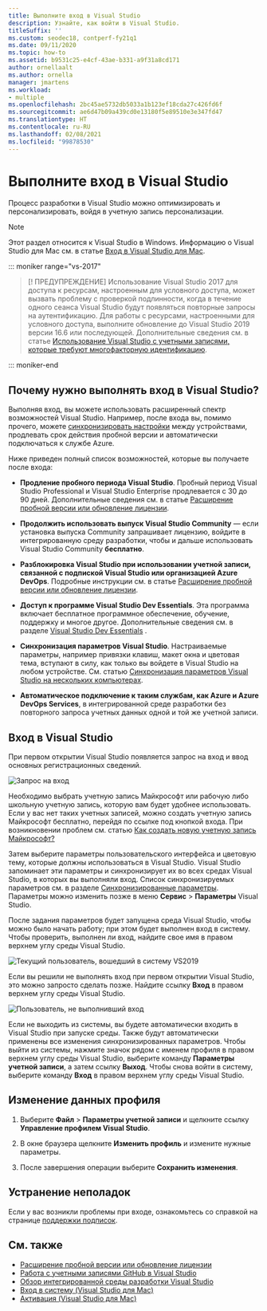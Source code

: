 ```yaml
---
title: Выполните вход в Visual Studio
description: Узнайте, как войти в Visual Studio.
titleSuffix: ''
ms.custom: seodec18, contperf-fy21q1
ms.date: 09/11/2020
ms.topic: how-to
ms.assetid: b9531c25-e4cf-43ae-b331-a9f31a8cd171
author: ornellaalt
ms.author: ornella
manager: jmartens
ms.workload:
- multiple
ms.openlocfilehash: 2bc45ae5732db5033a1b123ef18cda27c426fd6f
ms.sourcegitcommit: ae6d47b09a439cd0e13180f5e89510e3e347fd47
ms.translationtype: HT
ms.contentlocale: ru-RU
ms.lasthandoff: 02/08/2021
ms.locfileid: "99878530"
---
```

# <a name="sign-in-to-visual-studio"></a>Выполните вход в Visual Studio

Процесс разработки в Visual Studio можно оптимизировать и персонализировать, войдя в учетную запись персонализации.

> [!NOTE]
> Этот раздел относится к Visual Studio в Windows. Информацию о Visual Studio для Mac см. в статье [Вход в Visual Studio для Mac](/visualstudio/mac/signing-in).

::: moniker range="vs-2017"

> [! ПРЕДУПРЕЖДЕНИЕ] Использование Visual Studio 2017 для доступа к ресурсам, настроенным для условного доступа, может вызвать проблему с проверкой подлинности, когда в течение одного сеанса Visual Studio будут появляться повторные запросы на аутентификацию. 
> Для работы с ресурсами, настроенными для условного доступа, выполните обновление до Visual Studio 2019 версии 16.6 или последующей. Дополнительные сведения см. в статье [Использование Visual Studio с учетными записями, которые требуют многофакторную идентификацию](work-with-multi-factor-authentication.md).

::: moniker-end

## <a name="why-should-i-sign-in-to-visual-studio"></a>Почему нужно выполнять вход в Visual Studio?

Выполняя вход, вы можете использовать расширенный спектр возможностей Visual Studio. Например, после входа вы, помимо прочего, можете [синхронизировать настройки](synchronized-settings-in-visual-studio.md) между устройствами, продлевать срок действия пробной версии и автоматически подключаться к службе Azure.

Ниже приведен полный список возможностей, которые вы получаете после входа:
- **Продление пробного периода Visual Studio**. Пробный период Visual Studio Professional и Visual Studio Enterprise продлевается с 30 до 90 дней. Дополнительные сведения см. в статье [Расширение пробной версии или обновление лицензии](../ide/how-to-unlock-visual-studio.md).

- **Продолжить использовать выпуск Visual Studio Community** — если установка выпуска Community запрашивает лицензию, войдите в интегрированную среду разработки, чтобы и дальше использовать Visual Studio Community **бесплатно**. 

- **Разблокировка Visual Studio при использовании учетной записи, связанной с подпиской Visual Studio или организацией Azure DevOps**. Подробные инструкции см. в статье [Расширение пробной версии или обновление лицензии](../ide/how-to-unlock-visual-studio.md).

- **Доступ к программе Visual Studio Dev Essentials**. Эта программа включает бесплатное программное обеспечение, обучение, поддержку и многое другое. Дополнительные сведения см. в разделе [Visual Studio Dev Essentials](https://visualstudio.microsoft.com/dev-essentials/) .

- **Синхронизация параметров Visual Studio**. Настраиваемые параметры, например привязки клавиш, макет окна и цветовая тема, вступают в силу, как только вы войдете в Visual Studio на любом устройстве. См. статью [Синхронизация параметров Visual Studio на нескольких компьютерах](../ide/synchronized-settings-in-visual-studio.md).

- **Автоматическое подключение к таким службам, как Azure и Azure DevOps Services**, в интегрированной среде разработки без повторного запроса учетных данных одной и той же учетной записи.

## <a name="how-to-sign-in-to-visual-studio"></a>Вход в Visual Studio

При первом открытии Visual Studio появляется запрос на вход и ввод основных регистрационных сведений.

![Запрос на вход](../ide/media/vs2019_signinpopup.png)

Необходимо выбрать учетную запись Майкрософт или рабочую либо школьную учетную запись, которую вам будет удобнее использовать. Если у вас нет таких учетных записей, можно создать учетную запись Майкрософт бесплатно, перейдя по ссылке под кнопкой входа. При возникновении проблем см. статью [Как создать новую учетную запись Майкрософт?](https://support.microsoft.com/help/4026324/microsoft-account-how-to-create)

Затем выберите параметры пользовательского интерфейса и цветовую тему, которые должны использоваться в Visual Studio. Visual Studio запоминает эти параметры и синхронизирует их во всех средах Visual Studio, в которых вы выполняли вход. Список синхронизируемых параметров см. в разделе [Синхронизированные параметры](../ide/synchronized-settings-in-visual-studio.md). Параметры можно изменить позже в меню **Сервис** > **Параметры** Visual Studio.

После задания параметров будет запущена среда Visual Studio, чтобы можно было начать работу; при этом будет выполнен вход в систему. Чтобы проверить, выполнен ли вход, найдите свое имя в правом верхнем углу среды Visual Studio.

![Текущий пользователь, вошедший в систему VS2019](../ide/media/vs2019_username.png)

Если вы решили не выполнять вход при первом открытии Visual Studio, это можно запросто сделать позже. Найдите ссылку **Вход** в правом верхнем углу среды Visual Studio.

![Пользователь, не выполнивший вход](../ide/media/vs2019_usernotsignedin.png)

Если не выходить из системы, вы будете автоматически входить в Visual Studio при запуске среды. Также будут автоматически применены все изменения синхронизированных параметров. Чтобы выйти из системы, нажмите значок рядом с именем профиля в правом верхнем углу среды Visual Studio, выберите команду **Параметры учетной записи**, а затем ссылку **Выход**. Чтобы снова войти в систему, выберите команду **Вход** в правом верхнем углу среды Visual Studio.

## <a name="to-change-your-profile-information"></a>Изменение данных профиля

1. Выберите **Файл** > **Параметры учетной записи** и щелкните ссылку **Управление профилем Visual Studio**.

1. В окне браузера щелкните **Изменить профиль** и измените нужные параметры.

1. После завершения операции выберите **Сохранить изменения**.

## <a name="troubleshooting"></a>Устранение неполадок

Если у вас возникли проблемы при входе, ознакомьтесь со справкой на странице [поддержки подписок](https://visualstudio.microsoft.com/subscriptions/support/).

## <a name="see-also"></a>См. также

* [Расширение пробной версии или обновление лицензии](../ide/how-to-unlock-visual-studio.md)
* [Работа с учетными записями GitHub в Visual Studio](../ide/work-with-github-accounts.md)
* [Обзор интегрированной среды разработки Visual Studio](../get-started/visual-studio-ide.md)
* [Вход в систему (Visual Studio для Mac)](/visualstudio/mac/signing-in)
* [Активация (Visual Studio для Mac)](/visualstudio/mac/activation)
